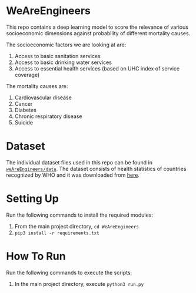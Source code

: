 # WeAreEngineers

This repo contains a deep learning model to score the relevance of various socioeconomic dimensions against probability of different mortality causes. 

The socioeconomic factors we are looking at are:
1. Access to basic sanitation services
2. Access to basic drinking water services
3. Access to essential health services (based on UHC index of service coverage)

The mortality causes are:
1. Cardiovascular disease
2. Cancer
3. Diabetes
4. Chronic respiratory disease
5. Suicide

# Dataset
The individual dataset files used in this repo can be found in [`weAreEngineers/data`](https://github.com/azure-hack/azure_hackathon/tree/main/WeAreEngineers/data).
The dataset consists of health statistics of countries recognized by WHO and it was downloaded from [here](https://www.kaggle.com/utkarshxy/who-worldhealth-statistics-2020-complete?select=cleanFuelAndTech.csv).


# Setting Up
Run the following commands to install the required modules:
1. From the main project directory, `cd WeAreEngineers`
2. `pip3 install -r requirements.txt`

# How To Run
Run the following commands to execute the scripts:
1. In the main project directory, execute `python3 run.py`
